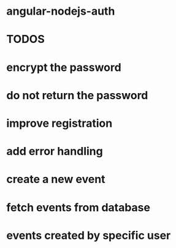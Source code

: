 # angular-nodejs-auth
# TODOS
# encrypt the password
# do not return the password
# improve registration
# add error handling
# create a new event
# fetch events from database
# events created by specific user
